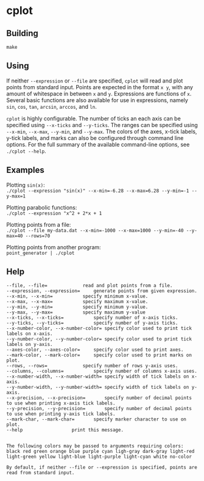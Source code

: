 # cplot

## Building
`make`

## Using

If neither `--expression` or `--file` are specified, `cplot` will read and plot
points from standard input. Points are expected in the format `x y`, with any
amount of whitespace in between `x` and `y`. Expressions are functions of `x`.
Several basic functions are also available for use in expressions, namely `sin`,
`cos`, `tan`, `arcsin`, `arccos`, and `ln`.   

`cplot` is highly configurable. The number of ticks an each axis can be
specified using `--x-ticks` and `--y-ticks`. The ranges can be specified using
`--x-min`, `--x-max`, `--y-min`, and `--y-max`. The colors of the axes, x-tick
labels, y-tick labels, and marks can also be configured through command line
options. For the full summary of the available command-line options, see
`./cplot --help`.


## Examples

Plotting `sin(x)`:  
`./cplot --expression "sin(x)" --x-min=-6.28 --x-max=6.28 --y-min=-1 --y-max=1`

Plotting parabolic functions:  
`./cplot --expression "x^2 + 2*x + 1`

Plotting points from a file:  
`./cplot --file my-data.dat --x-min=-1000 --x-max=1000 --y-min=-40 --y-max=40
--rows=70`

Plotting points from another program:  
`point_generator | ./cplot`

## Help
```
--file, --file=				read and plot points from a file.
--expression, --expression=		generate points from given expression.
--x-min, --x-min=			specify minimum x-value.
--x-max, --x-max=			specify maximum x-value.
--y-min, --y-min=			specify minimum y-value.
--y-max, --y-max=			specify maximum y-value
--x-ticks, --x-ticks=			specify number of x-axis ticks.
--y-ticks, --y-ticks=			specify number of y-axis ticks.
--x-number-color, --x-number-color=	specify color used to print tick labels on x-axis.
--y-number-color, --y-number-color=	specify color used to print tick labels on y-axis.
--axes-color, --axes-color=		specify color used to print axes.
--mark-color, --mark-color=		specify color used to print marks on plot.
--rows, --rows=				specify number of rows y-axis uses.
--columns, --columns=			specify number of columns x-axis uses.
--x-number-width, --x-number-width=	specify width of tick labels on x-axis.
--y-number-width, --y-number-width=	specify width of tick labels on y-axis.
--x-precision, --x-precision=		specify number of decimal points to use when printing x-axis tick labels.
--y-precision, --y-precision=		specify number of decimal points to use when printing y-axis tick labels.
--mark-char, --mark-char=		specify marker character to use on plot.
--help					print this message.


The following colors may be passed to arguments requiring colors:
black red green orange blue purple cyan ligh-gray dark-gray light-red light-green yellow light-blue light-purple light-cyan white no-color

By default, if neither --file or --expression is specified, points are read from standard input.
```
